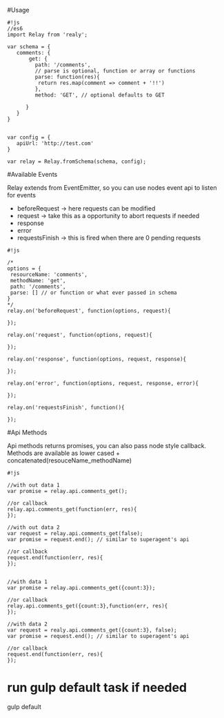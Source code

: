 #Usage


```
#!js
//es6
import Relay from 'realy';

var schema = {
   comments: {
       get: {
         path: '/comments',
         // parse is optional, function or array or functions
         parse: function(res){
          return res.map(comment => comment + '!!')
         },
         method: 'GET', // optional defaults to GET  
         
      } 
   }
}


var config = {
   apiUrl: 'http://test.com'
}

var relay = Relay.fromSchema(schema, config);

```

#Available Events

Relay extends from EventEmitter, so you can use nodes event api to listen for events

* beforeRequest -> here requests can be modified
* request -> take this as a opportunity to abort requests if needed 
* response 
* error
* requestsFinish -> this is fired when there are 0 pending requests


```
#!js

/*
options = {
 resourceName: 'comments',
 methodName: 'get',
 path: '/comments',
 parse: [] // or function or what ever passed in schema
} 
*/
relay.on('beforeRequest', function(options, request){

});

relay.on('request', function(options, request){

});

relay.on('response', function(options, request, response){

});

relay.on('error', function(options, request, response, error){

});

relay.on('requestsFinish', function(){

});

```


#Api Methods

Api methods returns promises, you can also pass node style callback. Methods are available as lower cased + concatenated(resouceName_methodName) 


```
#!js

//with out data 1
var promise = relay.api.comments_get();

//or callback
relay.api.comments_get(function(err, res){
}); 

//with out data 2
var request = relay.api.comments_get(false);
var promise = request.end(); // similar to superagent's api

//or callback
request.end(function(err, res){
});


//with data 1
var promise = relay.api.comments_get({count:3});

//or callback
relay.api.comments_get({count:3},function(err, res){
});

//with data 2
var request = realy.api.comments_get({count:3}, false);
var promise = request.end(); // similar to superagent's api

//or callback
request.end(function(err, res){
});

```
 




# run gulp default task if needed
gulp default